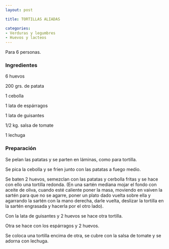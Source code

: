 ```yaml
---
layout: post

title: TORTILLAS ALIADAS

categories:
- Verduras y legumbres
- Huevos y lacteos
---
```

Para 6 personas.

<h3>Ingredientes</h3>

6 huevos

200 grs. de patata

1 cebolla

1 lata de espárragos

1 lata de guisantes

1/2 kg. salsa de tomate

1 lechuga

<h3>Preparación</h3>

Se pelan las patatas y se parten en láminas, como para tortilla.

Se pica la cebolla y se fríen junto con las patatas a fuego medio.

Se baten 2 huevos, semezclan con las patatas y cerbolla fritas y se hace con ello una tortilla redonda. (En una sartén mediana mojar el fondo con aceite de oliva, cuando esté caliente poner la masa, moviendo en vaiven la sartén para que no se agarre, poner un plato dado vuelta sobre ella y agarrando la sartén con la mano derecha, darle vuelta, deslizar la tortilla en la sartén engrasada y hacerla por el otro lado).

Con la lata de guisantes y 2 huevos se hace otra tortilla.

Otra se hace con los espárragos y 2 huevos.

Se coloca una tortilla encima de otra, se cubre con la salsa de tomate y se adorna con lechuga.